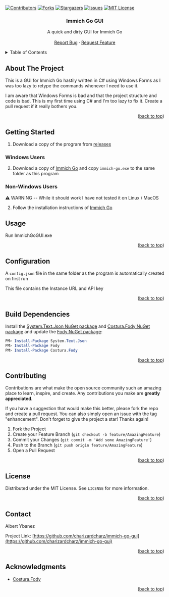 ﻿<!-- PROJECT SHIELDS -->
<!--
*** I'm using markdown "reference style" links for readability.
*** Reference links are enclosed in brackets [ ] instead of parentheses ( ).
*** See the bottom of this document for the declaration of the reference variables
*** for contributors-url, forks-url, etc. This is an optional, concise syntax you may use.
*** https://www.markdownguide.org/basic-syntax/#reference-style-links
-->
[![Contributors][contributors-shield]][contributors-url]
[![Forks][forks-shield]][forks-url]
[![Stargazers][stars-shield]][stars-url]
[![Issues][issues-shield]][issues-url]
[![MIT License][license-shield]][license-url]


<!-- PROJECT LOGO -->
<div align="center">
<h3 align="center">Immich Go GUI</h3>

  <p align="center">
    A quick and dirty GUI for Immich Go
    <br />
    <br />
    <a href="https://github.com/charizardcharz/immich-go-gui/issues">Report Bug</a>
    ·
    <a href="https://github.com/charizardcharz/immich-go-gui/issues">Request Feature</a>
  </p>
</div>



<!-- TABLE OF CONTENTS -->
<details>
  <summary>Table of Contents</summary>
  <ol>
    <li>
      <a href="#about-the-project">About The Project</a>
    </li>
    <li>
      <a href="#getting-started">Getting Started</a>
      <ul>
        <li><a href="#windows-users">Windows Users</a></li>
        <li><a href="#non-windows-users">Non-Windows Users</a></li>
      </ul>
    </li>
    <li><a href="#usage">Usage</a></li>
    <li><a href="#configuration">Configuration</a></li>
    <li><a href="#contributing">Contributing</a></li>
    <li><a href="#license">License</a></li>
    <li><a href="#contact">Contact</a></li>
    <li><a href="#acknowledgments">Acknowledgments</a></li>
  </ol>
</details>



<!-- ABOUT THE PROJECT -->
## About The Project

<!--[![Product Name Screen Shot][product-screenshot]](https://example.com)  -->

This is a GUI for Immich Go hastily written in C# using Windows Forms as I was too lazy to retype the commands whenever I need to use it.

I am aware that Windows Forms is bad and that the project structure and code is bad. This is my first time using C# and I'm too lazy to fix it. Create a pull request if it really bothers you.

<p align="right">(<a href="#readme-top">back to top</a>)</p>

<!-- GETTING STARTED -->
## Getting Started
1. Download a copy of the program from [releases](https://github.com/charizardcharz/immich-go-gui/releases)

### Windows Users

2. Download a copy of [Immich Go](https://github.com/simulot/immich-go) and copy ``immich-go.exe`` to the same folder as this program

### Non-Windows Users

⚠️ WARNING -- While it should work I have not tested it on Linux / MacOS

2. Follow the installation instructions of [Immich Go](https://github.com/simulot/immich-go)


<!-- USAGE EXAMPLES -->
## Usage

Run ImmichGoGUI.exe

<p align="right">(<a href="#readme-top">back to top</a>)</p>

<!-- CONFIGURATION  -->
## Configuration

A ``config.json`` file in the same folder as the program is automatically created on first run

This file contains the Instance URL and API key

<p align="right">(<a href="#readme-top">back to top</a>)</p>

<!-- BUILDING -->
## Build Dependencies

Install the [System.Text.Json NuGet package](https://www.nuget.org/packages/System.Text.Json) and [Costura.Fody NuGet package](https://nuget.org/packages/Costura.Fody/) and update the [Fody NuGet package](https://nuget.org/packages/Fody/):

```powershell
PM> Install-Package System.Text.Json
PM> Install-Package Fody
PM> Install-Package Costura.Fody
``` 


<p align="right">(<a href="#readme-top">back to top</a>)</p>


<!-- CONTRIBUTING -->
## Contributing

Contributions are what make the open source community such an amazing place to learn, inspire, and create. Any contributions you make are **greatly appreciated**.

If you have a suggestion that would make this better, please fork the repo and create a pull request. You can also simply open an issue with the tag "enhancement".
Don't forget to give the project a star! Thanks again!

1. Fork the Project
2. Create your Feature Branch (`git checkout -b feature/AmazingFeature`)
3. Commit your Changes (`git commit -m 'Add some AmazingFeature'`)
4. Push to the Branch (`git push origin feature/AmazingFeature`)
5. Open a Pull Request

<p align="right">(<a href="#readme-top">back to top</a>)</p>



<!-- LICENSE -->
## License

Distributed under the MIT License. See `LICENSE` for more information.

<p align="right">(<a href="#readme-top">back to top</a>)</p>



<!-- CONTACT -->
## Contact

Albert Ybanez

Project Link: [https://github.com/charizardcharz/immich-go-gui](https://github.com/charizardcharz/immich-go-gui)

<p align="right">(<a href="#readme-top">back to top</a>)</p>



<!-- ACKNOWLEDGMENTS -->
## Acknowledgments

* [Costura.Fody](https://github.com/Fody/Costura)


<p align="right">(<a href="#readme-top">back to top</a>)</p>



<!-- MARKDOWN LINKS & IMAGES -->
<!-- https://www.markdownguide.org/basic-syntax/#reference-style-links -->
[contributors-shield]: https://img.shields.io/github/contributors/charizardcharz/immich-go-gui.svg?style=for-the-badge
[contributors-url]: https://github.com/charizardcharz/immich-go-gui/graphs/contributors
[forks-shield]: https://img.shields.io/github/forks/charizardcharz/immich-go-gui.svg?style=for-the-badge
[forks-url]: https://github.com/charizardcharz/immich-go-gui/network/members
[stars-shield]: https://img.shields.io/github/stars/charizardcharz/immich-go-gui.svg?style=for-the-badge
[stars-url]: https://github.com/charizardcharz/immich-go-gui/stargazers
[issues-shield]: https://img.shields.io/github/issues/charizardcharz/immich-go-gui.svg?style=for-the-badge
[issues-url]: https://github.com/charizardcharz/immich-go-gui/issues
[license-shield]: https://img.shields.io/github/license/charizardcharz/immich-go-gui.svg?style=for-the-badge
[license-url]: https://github.com/charizardcharz/immich-go-gui/blob/main/LICENSE
